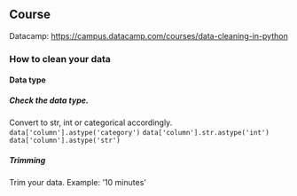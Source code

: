 ## Course
Datacamp: https://campus.datacamp.com/courses/data-cleaning-in-python

### How to clean your data
#### Data type
##### Check the data type. 
Convert to str, int or categorical accordingly.
`data['column'].astype('category')`
`data['column'].str.astype('int')`
`data['column'].astype('str')`

##### Trimming
Trim your data. Example: '10 minutes'
